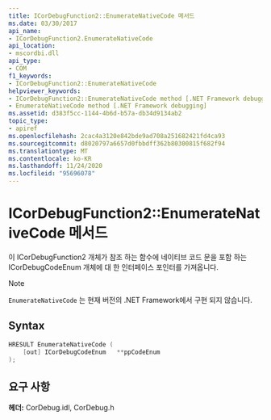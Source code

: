 ```yaml
---
title: ICorDebugFunction2::EnumerateNativeCode 메서드
ms.date: 03/30/2017
api_name:
- ICorDebugFunction2.EnumerateNativeCode
api_location:
- mscordbi.dll
api_type:
- COM
f1_keywords:
- ICorDebugFunction2::EnumerateNativeCode
helpviewer_keywords:
- ICorDebugFunction2::EnumerateNativeCode method [.NET Framework debugging]
- EnumerateNativeCode method [.NET Framework debugging]
ms.assetid: d383f5cc-1144-4b6d-b57a-db34d9134ab2
topic_type:
- apiref
ms.openlocfilehash: 2cac4a3120e842bde9ad708a251682421fd4ca93
ms.sourcegitcommit: d8020797a6657d0fbbdff362b80300815f682f94
ms.translationtype: MT
ms.contentlocale: ko-KR
ms.lasthandoff: 11/24/2020
ms.locfileid: "95696078"
---
```

# <a name="icordebugfunction2enumeratenativecode-method"></a>ICorDebugFunction2::EnumerateNativeCode 메서드

이 ICorDebugFunction2 개체가 참조 하는 함수에 네이티브 코드 문을 포함 하는 ICorDebugCodeEnum 개체에 대 한 인터페이스 포인터를 가져옵니다.  
  
> [!NOTE]
> `EnumerateNativeCode` 는 현재 버전의 .NET Framework에서 구현 되지 않습니다.  
  
## <a name="syntax"></a>Syntax  
  
```cpp  
HRESULT EnumerateNativeCode (  
    [out] ICorDebugCodeEnum   **ppCodeEnum  
);  
```  
  
## <a name="requirements"></a>요구 사항  

 **헤더:** CorDebug.idl, CorDebug.h
